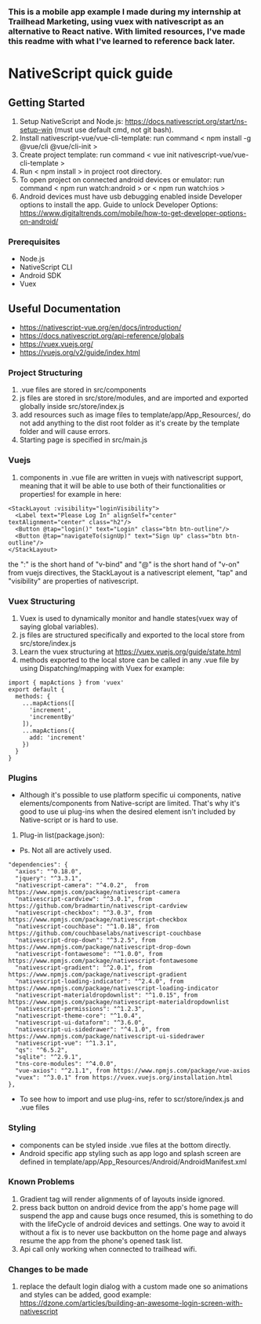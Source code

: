 ### This is a mobile app example I made during my internship at Trailhead Marketing, using vuex with nativescript as an alternative to React native. With limited resources, I've made this readme with what I've learned to reference back later.
# NativeScript quick guide

## Getting Started

1. Setup NativeScript and Node.js: https://docs.nativescript.org/start/ns-setup-win (must use default cmd, not git bash).
2. Install nativescript-vue/vue-cli-template: run command < npm install -g @vue/cli @vue/cli-init >
3. Create project template: run command < vue init nativescript-vue/vue-cli-template <project-name> >
4. Run < npm install > in project root directory.
5. To open project on connected android devices or emulator: run command < npm run watch:android > or < npm run watch:ios >
6. Android devices must have usb debugging enabled inside Developer options to install the app. Guide to unlock Developer Options: https://www.digitaltrends.com/mobile/how-to-get-developer-options-on-android/

### Prerequisites

* Node.js
* NativeScript CLI
* Android SDK
* Vuex

## Useful Documentation
* https://nativescript-vue.org/en/docs/introduction/
* https://docs.nativescript.org/api-reference/globals
* https://vuex.vuejs.org/
* https://vuejs.org/v2/guide/index.html

### Project Structuring
1. .vue files are stored in src/components
2. js files are stored in src/store/modules, and are imported and exported globally inside src/store/index.js
3. add resources such as image files to template/app/App_Resources/<platform>, do not add anything to the dist root folder as it's create
by the template folder and will cause errors.
4. Starting page is specified in src/main.js

### Vuejs
1. components in .vue file are written in vuejs with nativescript support,
meaning that it will be able to use both of their functionalities or properties!
for example in here:
```
<StackLayout :visibility="loginVisibility">
  <Label text="Please Log In" alignSelf="center" textAlignment="center" class="h2"/>
  <Button @tap="login()" text="Login" class="btn btn-outline"/>
  <Button @tap="navigateTo(signUp)" text="Sign Up" class="btn btn-outline"/>
</StackLayout>
```
the ":" is the short hand of "v-bind" and "@" is the short hand of "v-on" from vuejs directives, the StackLayout is a nativescript element, "tap" and "visibility" are properties of nativescript.

### Vuex Structuring
1. Vuex is used to dynamically monitor and handle states(vuex way of saying global variables).
2. js files are structured specifically and exported to the local store from src/store/index.js
3. Learn the vuex structuring at https://vuex.vuejs.org/guide/state.html
5. methods exported to the local store can be called in any .vue file by using Dispatching/mapping with Vuex for example:
```
import { mapActions } from 'vuex'
export default {
  methods: {
    ...mapActions([
      'increment',
      'incrementBy'
    ]),
    ...mapActions({
      add: 'increment'
    })
  }
}
```

### Plugins
* Although it's possible to use platform specific ui components, native elements/components from Native-script are limited. That's why it's good to use ui plug-ins when the desired element isn't included by Native-script or is hard to use.

1. Plug-in list(package.json):
* Ps. Not all are actively used.
```
"dependencies": {
  "axios": "^0.18.0",
  "jquery": "^3.3.1",
  "nativescript-camera": "^4.0.2",  from https://www.npmjs.com/package/nativescript-camera
  "nativescript-cardview": "^3.0.1", from https://github.com/bradmartin/nativescript-cardview
  "nativescript-checkbox": "^3.0.3", from https://www.npmjs.com/package/nativescript-checkbox
  "nativescript-couchbase": "^1.0.18", from https://github.com/couchbaselabs/nativescript-couchbase
  "nativescript-drop-down": "^3.2.5", from https://www.npmjs.com/package/nativescript-drop-down
  "nativescript-fontawesome": "^1.0.0", from https://www.npmjs.com/package/nativescript-fontawesome
  "nativescript-gradient": "^2.0.1", from https://www.npmjs.com/package/nativescript-gradient
  "nativescript-loading-indicator": "^2.4.0", from https://www.npmjs.com/package/nativescript-loading-indicator
  "nativescript-materialdropdownlist": "^1.0.15", from https://www.npmjs.com/package/nativescript-materialdropdownlist
  "nativescript-permissions": "^1.2.3",
  "nativescript-theme-core": "^1.0.4",
  "nativescript-ui-dataform": "^3.6.0",
  "nativescript-ui-sidedrawer": "^4.1.0", from https://www.npmjs.com/package/nativescript-ui-sidedrawer
  "nativescript-vue": "^1.3.1",
  "qs": "^6.5.2",
  "sqlite": "^2.9.1",
  "tns-core-modules": "^4.0.0",
  "vue-axios": "^2.1.1", from https://www.npmjs.com/package/vue-axios
  "vuex": "^3.0.1" from https://vuex.vuejs.org/installation.html
},
```
* To see how to import and use plug-ins, refer to scr/store/index.js and .vue files

### Styling
* components can be styled inside .vue files at the bottom directly.
* Android specific app styling such as app logo and splash screen are defined in
template/app/App_Resources/Android/AndroidManifest.xml

### Known Problems
1. Gradient tag will render alignments of of layouts inside ignored.
2. press back button on android device from the app's home page will suspend the app and cause bugs once resumed, this is something to do with the lifeCycle of android devices and settings. One way to avoid it without a fix is to never use backbutton on the home page and always resume the app from the phone's opened task list.
3. Api call only working when connected to trailhead wifi.

### Changes to be made
1. replace the default login dialog with a custom made one so animations and styles can be added, good example: https://dzone.com/articles/building-an-awesome-login-screen-with-nativescript
